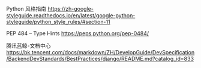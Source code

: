 

Python 风格指南 
https://zh-google-styleguide.readthedocs.io/en/latest/google-python-styleguide/python_style_rules/#section-11

PEP 484 – Type Hints
https://peps.python.org/pep-0484/

腾讯蓝鲸-文档中心
https://bk.tencent.com/docs/markdown/ZH/DevelopGuide/DevSpecification/BackendDevStandards/BestPractices/django/README.md?catalog_id=833

